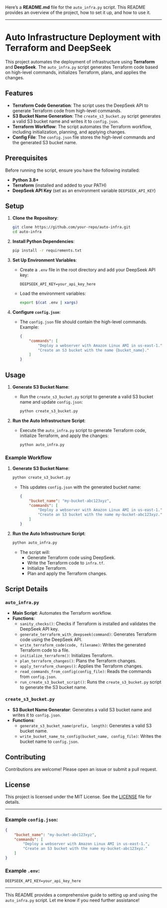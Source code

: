 Here’s a **README.md** file for the `auto_infra.py` script. This README provides an overview of the project, how to set it up, and how to use it.

---

# Auto Infrastructure Deployment with Terraform and DeepSeek

This project automates the deployment of infrastructure using **Terraform** and **DeepSeek**. The `auto_infra.py` script generates Terraform code based on high-level commands, initializes Terraform, plans, and applies the changes.

## Features

- **Terraform Code Generation**: The script uses the DeepSeek API to generate Terraform code from high-level commands.
- **S3 Bucket Name Generation**: The `create_s3_bucket.py` script generates a valid S3 bucket name and writes it to `config.json`.
- **Terraform Workflow**: The script automates the Terraform workflow, including initialization, planning, and applying changes.
- **Config File**: The `config.json` file stores the high-level commands and the generated S3 bucket name.

## Prerequisites

Before running the script, ensure you have the following installed:

- **Python 3.8+**
- **Terraform** (installed and added to your PATH)
- **DeepSeek API Key** (set as an environment variable `DEEPSEEK_API_KEY`)

## Setup

1. **Clone the Repository**:
   ```bash
   git clone https://github.com/your-repo/auto-infra.git
   cd auto-infra
   ```

2. **Install Python Dependencies**:
   ```bash
   pip install -r requirements.txt
   ```

3. **Set Up Environment Variables**:
   - Create a `.env` file in the root directory and add your DeepSeek API key:
     ```
     DEEPSEEK_API_KEY=your_api_key_here
     ```
   - Load the environment variables:
     ```bash
     export $(cat .env | xargs)
     ```

4. **Configure `config.json`**:
   - The `config.json` file should contain the high-level commands. Example:
     ```json
     {
         "commands": [
             "Deploy a webserver with Amazon Linux AMI in us-east-1.",
             "Create an S3 bucket with the name {bucket_name}."
         ]
     }
     ```

## Usage

1. **Generate S3 Bucket Name**:
   - Run the `create_s3_bucket.py` script to generate a valid S3 bucket name and update `config.json`:
     ```bash
     python create_s3_bucket.py
     ```

2. **Run the Auto Infrastructure Script**:
   - Execute the `auto_infra.py` script to generate Terraform code, initialize Terraform, and apply the changes:
     ```bash
     python auto_infra.py
     ```

### Example Workflow

1. **Generate S3 Bucket Name**:
   ```bash
   python create_s3_bucket.py
   ```
   - This updates `config.json` with the generated bucket name:
     ```json
     {
         "bucket_name": "my-bucket-abc123xyz",
         "commands": [
             "Deploy a webserver with Amazon Linux AMI in us-east-1.",
             "Create an S3 bucket with the name my-bucket-abc123xyz."
         ]
     }
     ```

2. **Run the Auto Infrastructure Script**:
   ```bash
   python auto_infra.py
   ```
   - The script will:
     - Generate Terraform code using DeepSeek.
     - Write the Terraform code to `infra.tf`.
     - Initialize Terraform.
     - Plan and apply the Terraform changes.

## Script Details

### `auto_infra.py`

- **Main Script**: Automates the Terraform workflow.
- **Functions**:
  - `sanity_checks()`: Checks if Terraform is installed and validates the DeepSeek API key.
  - `generate_terraform_with_deepseek(command)`: Generates Terraform code using the DeepSeek API.
  - `write_terraform_code(code, filename)`: Writes the generated Terraform code to a file.
  - `initialize_terraform()`: Initializes Terraform.
  - `plan_terraform_changes()`: Plans the Terraform changes.
  - `apply_terraform_changes()`: Applies the Terraform changes.
  - `read_commands_from_config(config_file)`: Reads the commands from `config.json`.
  - `run_create_s3_bucket_script()`: Runs the `create_s3_bucket.py` script to generate the S3 bucket name.

### `create_s3_bucket.py`

- **S3 Bucket Name Generator**: Generates a valid S3 bucket name and writes it to `config.json`.
- **Functions**:
  - `generate_s3_bucket_name(prefix, length)`: Generates a valid S3 bucket name.
  - `write_bucket_name_to_config(bucket_name, config_file)`: Writes the bucket name to `config.json`.

## Contributing

Contributions are welcome! Please open an issue or submit a pull request.

## License

This project is licensed under the MIT License. See the [LICENSE](LICENSE) file for details.

---

### Example `config.json`:

```json
{
    "bucket_name": "my-bucket-abc123xyz",
    "commands": [
        "Deploy a webserver with Amazon Linux AMI in us-east-1.",
        "Create an S3 bucket with the name my-bucket-abc123xyz."
    ]
}
```

### Example `.env`:

```
DEEPSEEK_API_KEY=your_api_key_here
```

---

This README provides a comprehensive guide to setting up and using the `auto_infra.py` script. Let me know if you need further assistance!